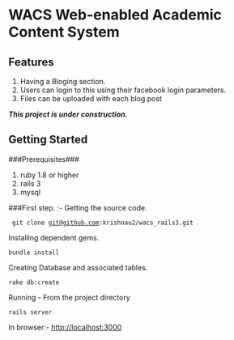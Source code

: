 WACS Web-enabled Academic Content System
========================================

Features
--------
1. Having a Bloging section.
2. Users can login to this using their facebook login parameters.
3. Files can be uploaded with each blog post

***This project is under construction.***

Getting Started
---------------

###Prerequisites###
1. ruby 1.8 or higher
2. rails 3
3. mysql

###First step. :- Getting the source code.

<code> git clone git@github.com:krishnau2/wacs_rails3.git </code>

Installing dependent gems.

<code>bundle install</code>

Creating Database and associated tables.

<code>rake db:create</code>

Running - From the project directory

<code>rails server</code>

In browser:- <http://localhost:3000>
